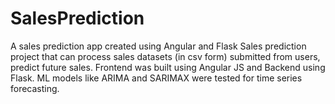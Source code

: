 # SalesPrediction
A sales prediction app created using Angular and Flask
Sales prediction project that can process sales datasets (in csv form) submitted from users, predict future sales. Frontend was built using Angular JS and Backend using Flask. ML models like ARIMA and SARIMAX were tested for time series forecasting.
